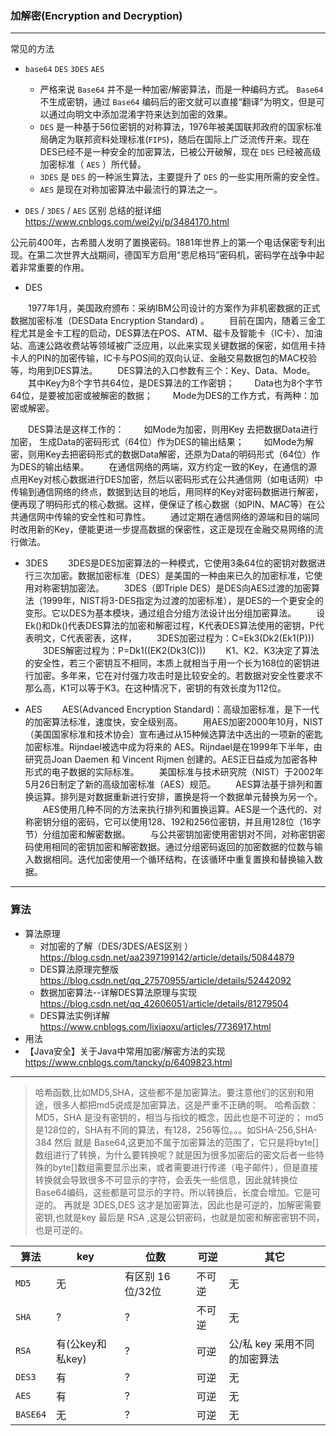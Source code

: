### 加解密(Encryption and Decryption)

---

常见的方法


-  `base64`  `DES`  `3DES`  `AES` 
   -  严格来说 `Base64` 并不是一种加密/解密算法，而是一种编码方式。 `Base64` 不生成密钥，通过 `Base64` 编码后的密文就可以直接“翻译”为明文，但是可以通过向明文中添加混淆字符来达到加密的效果。
   -   `DES` 是一种基于56位密钥的对称算法，1976年被美国联邦政府的国家标准局确定为联邦资料处理标准(`FIPS`)，随后在国际上广泛流传开来。现在DES已经不是一种安全的加密算法，已被公开破解，现在 `DES` 已经被高级加密标准（ `AES` ）所代替。
   -   `3DES` 是 `DES` 的一种派生算法，主要提升了 `DES` 的一些实用所需的安全性。
   -   `AES` 是现在对称加密算法中最流行的算法之一。

-   `DES` / `3DES` / `AES` 区别 总结的挺详细 <https://www.cnblogs.com/wei2yi/p/3484170.html> 

公元前400年，古希腊人发明了置换密码。1881年世界上的第一个电话保密专利出现。在第二次世界大战期间，德国军方启用“恩尼格玛”密码机，密码学在战争中起着非常重要的作用。

- DES

　　1977年1月，美国政府颁布：采纳IBM公司设计的方案作为非机密数据的正式数据加密标准（DESData Encryption Standard) 。
　　目前在国内，随着三金工程尤其是金卡工程的启动，DES算法在POS、ATM、磁卡及智能卡（IC卡）、加油站、高速公路收费站等领域被广泛应用，以此来实现关键数据的保密，如信用卡持卡人的PIN的加密传输，IC卡与POS间的双向认证、金融交易数据包的MAC校验等，均用到DES算法。
　　DES算法的入口参数有三个：Key、Data、Mode。
　　其中Key为8个字节共64位，是DES算法的工作密钥；
　　Data也为8个字节64位，是要被加密或被解密的数据；
　　Mode为DES的工作方式，有两种：加密或解密。

　　DES算法是这样工作的：
　　如Mode为加密，则用Key 去把数据Data进行加密， 生成Data的密码形式（64位）作为DES的输出结果；
　　如Mode为解密，则用Key去把密码形式的数据Data解密，还原为Data的明码形式（64位）作为DES的输出结果。
　　在通信网络的两端，双方约定一致的Key，在通信的源点用Key对核心数据进行DES加密，然后以密码形式在公共通信网（如电话网）中传输到通信网络的终点，数据到达目的地后，用同样的Key对密码数据进行解密，便再现了明码形式的核心数据。这样，便保证了核心数据（如PIN、MAC等）在公共通信网中传输的安全性和可靠性。
　　通过定期在通信网络的源端和目的端同时改用新的Key，便能更进一步提高数据的保密性，这正是现在金融交易网络的流行做法。
　　

- 3DES
　　3DES是DES加密算法的一种模式，它使用3条64位的密钥对数据进行三次加密。数据加密标准（DES）是美国的一种由来已久的加密标准，它使用对称密钥加密法。
　　3DES（即Triple DES）是DES向AES过渡的加密算法（1999年，NIST将3-DES指定为过渡的加密标准），是DES的一个更安全的变形。它以DES为基本模块，通过组合分组方法设计出分组加密算法。
　　设Ek()和Dk()代表DES算法的加密和解密过程，K代表DES算法使用的密钥，P代表明文，C代表密表，这样，
　　3DES加密过程为：C=Ek3(Dk2(Ek1(P)))
　　3DES解密过程为：P=Dk1((EK2(Dk3(C)))
　　K1、K2、K3决定了算法的安全性，若三个密钥互不相同，本质上就相当于用一个长为168位的密钥进行加密。多年来，它在对付强力攻击时是比较安全的。若数据对安全性要求不那么高，K1可以等于K3。在这种情况下，密钥的有效长度为112位。


- AES
　　AES(Advanced Encryption Standard)：高级加密标准，是下一代的加密算法标准，速度快，安全级别高。
　　用AES加密2000年10月，NIST（美国国家标准和技术协会）宣布通过从15种候选算法中选出的一项新的密匙加密标准。Rijndael被选中成为将来的 AES。Rijndael是在1999年下半年，由研究员Joan Daemen 和 Vincent Rijmen 创建的。AES正日益成为加密各种形式的电子数据的实际标准。
　　美国标准与技术研究院（NIST）于2002年5月26日制定了新的高级加密标准（AES）规范。
　　AES算法基于排列和置换运算。排列是对数据重新进行安排，置换是将一个数据单元替换为另一个。
　　AES使用几种不同的方法来执行排列和置换运算。AES是一个迭代的、对称密钥分组的密码，它可以使用128、192和256位密钥，并且用128位（16字节）分组加密和解密数据。
　　与公共密钥加密使用密钥对不同，对称密钥密码使用相同的密钥加密和解密数据。通过分组密码返回的加密数据的位数与输入数据相同。迭代加密使用一个循环结构，在该循环中重复置换和替换输入数据。

---

### 算法

-    算法原理
     -    对加密的了解（DES/3DES/AES区别 ）<https://blog.csdn.net/aa2397199142/article/details/50844879>
     -    DES算法原理完整版 <https://blog.csdn.net/qq_27570955/article/details/52442092>
     -    数据加密算法--详解DES算法原理与实现 <https://blog.csdn.net/qq_42606051/article/details/81279504>
     -    DES算法实例详解 <https://www.cnblogs.com/lixiaoxu/articles/7736917.html>
-  用法
-    【Java安全】关于Java中常用加密/解密方法的实现 <https://www.cnblogs.com/tancky/p/6409823.html>

---

> 哈希函数,比如MD5,SHA，这些都不是加密算法。要注意他们的区别和用途，很多人都把md5说成是加密算法，这是严重不正确的啊。
> 哈希函数：MD5，SHA 是没有密钥的，相当与指纹的概念，因此也是不可逆的；
>           md5是128位的，SHA有不同的算法，有128，256等位。。。如SHA-256,SHA-384
> 然后 就是 Base64,这更加不属于加密算法的范围了，它只是将byte[]数组进行了转换，为什么要转换呢？就是因为很多加密后的密文后者一些特殊的byte[]数组需要显示出来，或者需要进行传递（电子邮件），但是直接转换就会导致很多不可显示的字符，会丢失一些信息，因此就转换位Base64编码，这些都是可显示的字符。所以转换后，长度会增加。它是可逆的。
> 再就是 3DES,DES 这才是加密算法，因此也是可逆的，加解密需要密钥,也就是key
> 最后是 RSA ,这是公钥密码，也就是加密和解密密钥不同，也是可逆的。

| 算法     | key              | 位数             | 可逆   | 其它                         |
| -------- | ---------------- | ---------------- | ------ | ---------------------------- |
| `MD5`    | 无               | 有区别 16位/32位 | 不可逆 | 无                           |
| `SHA`    | ?                | ?                | 不可逆 | 无                           |
| `RSA`    | 有(公key和私key) | ?                | 可逆   | 公/私 key 采用不同的加密算法 |
| `DES3`   | 有               | ?                | 可逆   | 无                           |
| `AES`    | 有               | ?                | 可逆   | 无                           |
| `BASE64` | 无               | ?                | 可逆   | 无                           |













